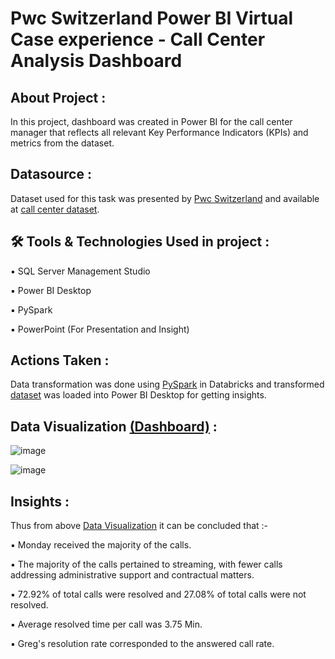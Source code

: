 # Pwc Switzerland Power BI Virtual Case experience - Call Center Analysis Dashboard

## About Project :
In this project, dashboard was created in Power BI for the call center manager that reflects all relevant Key Performance Indicators (KPIs) and metrics from the dataset.

## Datasource :
Dataset used for this task was presented by [Pwc Switzerland](https://www.pwc.ch/en/careers-with-pwc/students/virtual-case-experience.html) and available at [call center dataset](https://github.com/rashmi0007/call_center_dashboard/blob/carsales/Call_Center_Raw_Dataset.csv).

## 🛠 Tools & Technologies Used in project :
▪ SQL Server Management Studio

▪ Power BI Desktop

▪ PySpark

▪ PowerPoint (For Presentation and Insight)

## Actions Taken :
Data transformation was done using [PySpark](https://github.com/rashmi0007/call_center_dashboard/blob/carsales/PySpark_tranforming_call_center_data.html) in Databricks and transformed [dataset](https://github.com/rashmi0007/call_center_dashboard/blob/carsales/Transformed_Data_Call_center_dataset.csv) was loaded into Power BI Desktop for getting insights.

## Data Visualization [(Dashboard)](https://github.com/rashmi0007/call_center_dashboard/blob/carsales/Call_Center_Dashboard.pbix) :
![image](https://github.com/rashmi0007/call_center_dashboard/assets/87612040/aede7a9e-b3ac-4575-bb70-228a3c84a7d4)

![image](https://github.com/rashmi0007/call_center_dashboard/assets/87612040/53bb62c3-60d4-43e1-8e91-b293a8d434bc)


## Insights :
Thus from above [Data Visualization](https://github.com/rashmi0007/call_center_dashboard/blob/carsales/README.md#data-visualization-dashboard-) it can be concluded that :-

 ▪ Monday received the majority of the calls.
 
 ▪ The majority of the calls pertained to streaming, with fewer calls addressing administrative support and contractual matters.

 ▪ 72.92% of total calls were resolved and 27.08% of total calls were not resolved.
 
 ▪ Average resolved time per call was 3.75 Min.
 
 ▪ Greg's resolution rate corresponded to the answered call rate.

